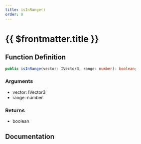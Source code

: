 ```yaml
---
title: isInRange()
order: 0
---
```


# {{ $frontmatter.title }}

<!--@include: ./isInRange_partial_header.md-->

## Function Definition

```ts
public isInRange(vector: IVector3, range: number): boolean;
```

### Arguments

* vector: IVector3
* range: number

### Returns

* boolean

## Documentation

<!--@include: ./isInRange_partial_footer.md-->

